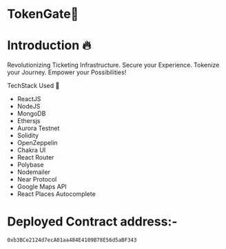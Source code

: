 # TokenGate🚀

# Introduction 🔥

Revolutionizing Ticketing Infrastructure. Secure your Experience. Tokenize your Journey. Empower your Possibilities!

TechStack Used 🎯

- ReactJS
- NodeJS
- MongoDB
- Ethersjs
- Aurora Testnet
- Solidity
- OpenZeppelin
- Chakra UI
- React Router
- Polybase
- Nodemailer
- Near Protocol
- Google Maps API
- React Places Autocomplete


# Deployed Contract address:-

```
0xb3BCe2124d7ecA01aa484E4109B78E56d5aBF343
```

